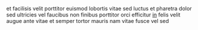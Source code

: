et facilisis velit porttitor euismod lobortis vitae sed luctus et pharetra dolor
sed ultricies vel faucibus non finibus porttitor orci efficitur
[in](generated_webpages/sed18.md) felis velit augue ante vitae et semper tortor
mauris nam vitae fusce vel sed